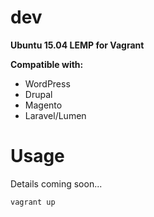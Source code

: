 dev
====

**Ubuntu 15.04 LEMP for Vagrant**

**Compatible with:**

* WordPress
* Drupal
* Magento
* Laravel/Lumen

Usage
=====
Details coming soon...

`vagrant up`
